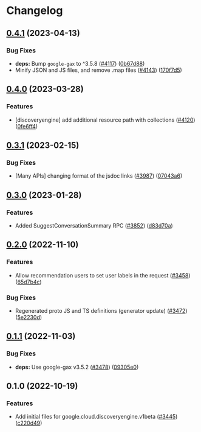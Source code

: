 # Changelog

## [0.4.1](https://github.com/googleapis/google-cloud-node/compare/discoveryengine-v0.4.0...discoveryengine-v0.4.1) (2023-04-13)


### Bug Fixes

* **deps:** Bump `google-gax` to ^3.5.8 ([#4117](https://github.com/googleapis/google-cloud-node/issues/4117)) ([0b67d88](https://github.com/googleapis/google-cloud-node/commit/0b67d883963643ce1b4f6d2ccd3e8d37adf6e029))
* Minify JSON and JS files, and remove .map files ([#4143](https://github.com/googleapis/google-cloud-node/issues/4143)) ([170f7d5](https://github.com/googleapis/google-cloud-node/commit/170f7d57b8fd344d182a8e758867b8124722eebc))

## [0.4.0](https://github.com/googleapis/google-cloud-node/compare/discoveryengine-v0.3.1...discoveryengine-v0.4.0) (2023-03-28)


### Features

* [discoveryengine] add additional resource path with collections ([#4120](https://github.com/googleapis/google-cloud-node/issues/4120)) ([0fe6ff4](https://github.com/googleapis/google-cloud-node/commit/0fe6ff44b808fa9afc4c452402bc013805f74a97))

## [0.3.1](https://github.com/googleapis/google-cloud-node/compare/discoveryengine-v0.3.0...discoveryengine-v0.3.1) (2023-02-15)


### Bug Fixes

* [Many APIs] changing format of the jsdoc links ([#3987](https://github.com/googleapis/google-cloud-node/issues/3987)) ([07043a6](https://github.com/googleapis/google-cloud-node/commit/07043a629545ad418f33f90f9f96147a136e1728))

## [0.3.0](https://github.com/googleapis/google-cloud-node/compare/discoveryengine-v0.2.0...discoveryengine-v0.3.0) (2023-01-28)


### Features

* Added SuggestConversationSummary RPC ([#3852](https://github.com/googleapis/google-cloud-node/issues/3852)) ([d83d70a](https://github.com/googleapis/google-cloud-node/commit/d83d70a25f78812a44c4476b2149fbdef0a2baa1))

## [0.2.0](https://github.com/googleapis/google-cloud-node/compare/discoveryengine-v0.1.1...discoveryengine-v0.2.0) (2022-11-10)


### Features

* Allow recommendation users to set user labels in the request ([#3458](https://github.com/googleapis/google-cloud-node/issues/3458)) ([65d7b4c](https://github.com/googleapis/google-cloud-node/commit/65d7b4c3b50c46ff473f0e57ecb38b90aef25e5d))


### Bug Fixes

* Regenerated proto JS and TS definitions (generator update) ([#3472](https://github.com/googleapis/google-cloud-node/issues/3472)) ([5e2230d](https://github.com/googleapis/google-cloud-node/commit/5e2230dfc4302bb2ac9628ff4200eb46509e103d))

## [0.1.1](https://github.com/googleapis/google-cloud-node/compare/discoveryengine-v0.1.0...discoveryengine-v0.1.1) (2022-11-03)


### Bug Fixes

* **deps:** Use google-gax v3.5.2 ([#3478](https://github.com/googleapis/google-cloud-node/issues/3478)) ([09305e0](https://github.com/googleapis/google-cloud-node/commit/09305e06548b89dc17bb3d3167e2d1e69588caa4))

## 0.1.0 (2022-10-19)


### Features

* Add initial files for google.cloud.discoveryengine.v1beta ([#3445](https://github.com/googleapis/google-cloud-node/issues/3445)) ([c220d49](https://github.com/googleapis/google-cloud-node/commit/c220d495cde64b1855b86df9550168e43e1c2f98))
